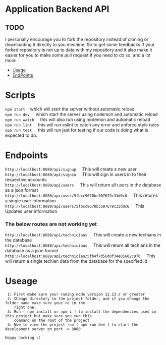 # Application Backend API

## TODO

I personally encourage you to fork the repository instead of cloning or downloading it directly to you mechine,
So to get some feedbacks if your forked repository is not up to date with my repository and it also make it easier for you to
make some pull request if you need to do so. and a lot more

- [Usage](#Useage)
- [EndPoints](#Endpoints)

# Scripts

`npm start` &nbsp; &nbsp;which will start the server without automatic reload <br>
`npm run dev` &nbsp; &nbsp; which start the server using nodemon and automatic reload <br>
`npm run watch` &nbsp; &nbsp; this will also run using nodemon and automatic reload<br>
`npm run lint` &nbsp; &nbsp; this will run eslint to catch any error and enforce style rules <br>
`npm run test` &nbsp; &nbsp; this will run jest for testing if our code is doing what is expected to do.

# Endpoints

`http://localhost:8080/api/signup` &nbsp; &nbsp; This will create a new user.<br>
`http://localhost:8080/api/signin` &nbsp; &nbsp; This will sign in users in to their respective accounts <br>
`http://localhost:8080/api/users` &nbsp; &nbsp; This will return all users in the database as a json format <br>
`http://localhost:8080/api/user/5fbcc9670bc507679c33d0c6` &nbsp; &nbsp; This returns a single user information <br>
`http://localhost:8080/api/users/5fbcc9670bc507679c33d0c6` &nbsp; &nbsp; This Updates user information <br>

### The below routes are not working yet

`http://localhost:8080/api/technicians` &nbsp; &nbsp; This will create a new techians in the database <br>
`http://localhost:8080/api/technicians` &nbsp; &nbsp; This will return all techians in the database as a json format <br>
`http://localhost:8888/api/technician/5fb4f7d56d0f34e05602c976` &nbsp; &nbsp; This will return a single techian data from
the database for the specified id

# Useage
```
 1: First make sure your runing node version 12.13.x or greater
 2: Change directory to the project folder, and if you change the folder name make sure your're in the
    right one.
 3: Run ( npm install or npm i ) to install the dependencies used in this project but make sure you run this 
    command on the root of the project
 4: Now to view the project run ( npm run dev ) to start the development server on port -> 8080

Happy hacking :)
```
